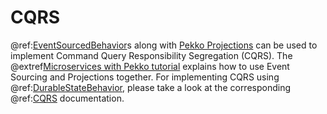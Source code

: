 # CQRS

@ref:[EventSourcedBehavior](persistence.md)s along with [Pekko Projections]($pekko.doc.dns$/docs/akka-projection/current/)
can be used to implement Command Query Responsibility Segregation (CQRS). The @extref[Microservices with Pekko tutorial](platform-guide:microservices-tutorial/)
explains how to use Event Sourcing and Projections together. For implementing CQRS using @ref:[DurableStateBehavior](durable-state/persistence.md), please take a look at the corresponding @ref:[CQRS](durable-state/cqrs.md) documentation.
 

